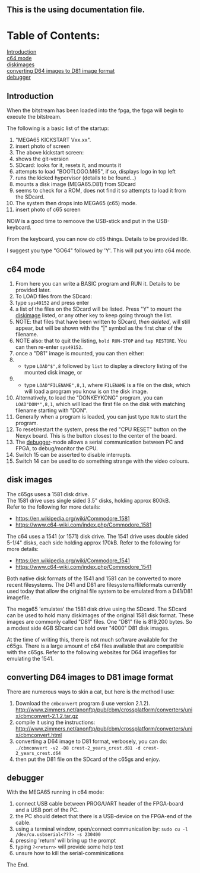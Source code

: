 ## This is the **using** documentation file.

# Table of Contents:

[Introduction](#introduction)  
[c64 mode](#c64-mode)  
[diskimages](#disk-images)  
[converting D64 images to D81 image format](#converting-d64-images-to-d81-image-format)  
[debugger](#debugger)  

## Introduction

When the bitstream has been loaded into the fpga, the fpga will begin to execute the bitstream.

The following is a basic list of the startup:

1. "MEGA65 KICKSTART Vxx.xx".
 1. insert photo of screen
1. The above kickstart screen:
 1. shows the git-version
 1. SDcard: looks for it, resets it, and mounts it
 1. attempts to load "BOOTLOGO.M65", if so, displays logo in top left
 1. runs the kicked hypervisor (details to be found...)
 1. mounts a disk image (MEGA65.D81) from SDcard
 1. seems to check for a ROM, does not find it so attempts to load it from the SDcard.
1. The system then drops into MEGA65 (c65) mode.
 1. insert photo of c65 screen

NOW is a good time to remoove the USB-stick and put in the USB-keyboard.

From the keyboard, you can now do c65 things. Details to be provided l8r.

I suggest you type "GO64" followed by 'Y'. This will put you into c64 mode.

## c64 mode

1. From here you can write a BASIC program and RUN it. Details to be provided later.
1. To LOAD files from the SDcard:
 1. type ```sys49152``` and press enter
 1. a list of the files on the SDcard will be listed. Press "Y" to mount the [diskimage](#disk-image) listed, or any other key to keep going through the list.
 1. NOTE: that files that have been written to SDcard, *then deleted*, will still appear, but will be shown with the "|" symbol as the first char of the filename.
 1. NOTE also: that to quit the listing, ```hold RUN-STOP``` and ```tap RESTORE```. You can then re-enter ```sys49152```.
 1. once a "D81" image is mounted, you can then either:
 1. - type ```LOAD"$",8``` followed by ```list``` to display a directory listing of the mounted disk image, or
 1. - type ```LOAD"FILENAME",8,1```, where ```FILENAME``` is a file on the disk, which will load a program you know is on the disk image.
 1. Alternatively, to load the "DONKEYKONG" program, you can ```LOAD"DON*",8,1```, which will load the first file on the disk with matching filename starting with "DON".
 1. Generally when a program is loaded, you can just type ```RUN``` to start the program.
1. To reset/restart the system, press the red "CPU RESET" button on the Nexyx board. This is the button closest to the center of the board.
1. The [debugger](#debugger)-mode allows a serial communication between PC and FPGA, to debug/monitor the CPU.
1. Switch 15 can be asserted to disable interrupts.
1. Switch 14 can be used to do something strange with the video colours.


## disk images

The c65gs uses a 1581 disk drive.  
The 1581 drive uses single sided 3.5" disks, holding approx 800kB.  
Refer to the following for more details:
* https://en.wikipedia.org/wiki/Commodore_1581
* https://www.c64-wiki.com/index.php/Commodore_1581

The c64 uses a 1541 (or 1571) disk drive.
The 1541 drive uses double sided 5-1/4" disks, each side holding approx 170kB.
Refer to the following for more details:
* https://en.wikipedia.org/wiki/Commodore_1541
* https://www.c64-wiki.com/index.php/Commodore_1541

Both native disk formats of the 1541 and 1581 can be converted to more recent filesystems. The D41 and D81 are filesystems/fileformats currently used today that allow the original file system to be emulated from a D41/D81 imagefile.

The mega65 'emulates' the 1581 disk drive using the SDcard. The SDcard can be used to hold many diskimages of the original 1581 disk format. These images are commonly called "D81" files. One "D81" file is 819,200 bytes. So a modest side 4GB SDcard can hold over "4000" D81 disk images.

At the time of writing this, there is not much software available for the c65gs.
There is a large amount of c64 files available that are compatible with the c65gs.
Refer to the following websites for D64 imagefiles for emulating the 1541.

## converting D64 images to D81 image format

There are numerous ways to skin a cat, but here is the method I use:

1. Download the ```cmbconvert``` program (i use version 2.1.2).  
http://www.zimmers.net/anonftp/pub/cbm/crossplatform/converters/unix/cbmconvert-2.1.2.tar.gz
1. compile it using the instructions:  
http://www.zimmers.net/anonftp/pub/cbm/crossplatform/converters/unix/cbmconvert.html
1. converting a D64 image to D81 format, verbosely, you can do:  
```./cbmconvert -v2 -D8 crest-2_years_crest.d81 -d crest-2_years_crest.d64```  
1. then put the D81 file on the SDcard of the c65gs and enjoy.

## debugger
With the MEGA65 running in c64 mode:

1. connect USB cable between PROG/UART header of the FPGA-board and a USB port of the PC.
1. the PC should detect that there is a USB-device on the FPGA-end of the cable.
1. using a terminal window, open/connect communication by: ```sudo cu -l /dev/cu.usbserial<???> -s 230400```
1. pressing 'return' will bring up the prompt
1. typing ```?<return>``` will provide some help text
1. unsure how to kill the serial-comminications

The End.
